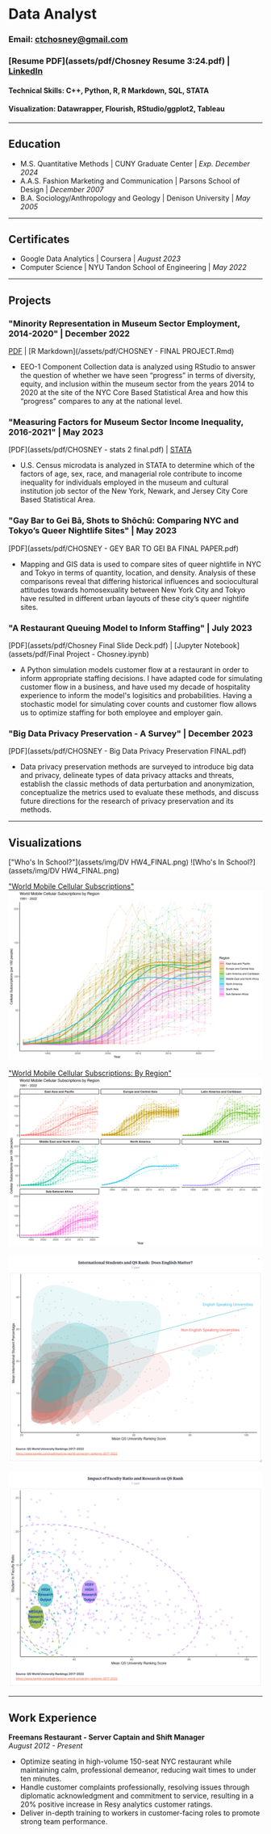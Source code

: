 # Data Analyst
### Email: ctchosney@gmail.com
### [Resume PDF](assets/pdf/Chosney Resume 3:24.pdf) | [LinkedIn](http://www.linkedin.com/in/ctchosney)
#### Technical Skills: C++, Python, R, R Markdown, SQL, STATA
#### Visualization: Datawrapper, Flourish, RStudio/ggplot2, Tableau

---

## Education							       		
- M.S. Quantitative Methods	| CUNY Graduate Center | _Exp. December 2024_
- A.A.S. Fashion Marketing and Communication | Parsons School of Design | _December 2007_
- B.A. Sociology/Anthropology and Geology | Denison University | _May 2005_

---

## Certificates
- Google Data Analytics | Coursera | _August 2023_
- Computer Science | NYU Tandon School of Engineering | _May 2022_

---

## Projects
### "Minority Representation in Museum Sector Employment, 2014-2020" | December 2022
[PDF](/assets/pdf/CHOSNEY---FINAL-PROJECT.pdf) | [R Markdown](/assets/pdf/CHOSNEY - FINAL PROJECT.Rmd)

- EEO-1 Component Collection data is analyzed using RStudio to answer the question of whether we have seen “progress” in terms of diversity, equity, and inclusion within the museum sector from the years 2014 to 2020 at the site of the NYC Core Based Statistical Area and how this “progress” compares to any at the national level.


### "Measuring Factors for Museum Sector Income Inequality, 2016-2021" | May 2023
[PDF](assets/pdf/CHOSNEY - stats 2 final.pdf) | [STATA](assets/pdf/final_do_file.do)

- U.S. Census microdata is analyzed in STATA to determine which of the factors of age, sex, race, and managerial role contribute to income inequality for individuals employed in the museum and cultural institution job sector of the New York, Newark, and Jersey City Core Based Statistical Area.


### "Gay Bar to Gei Bā, Shots to Shōchū: Comparing NYC and Tokyo’s Queer Nightlife Sites" | May 2023
[PDF](assets/pdf/CHOSNEY - GEY BAR TO GEI BA FINAL PAPER.pdf)

- Mapping and GIS data is used to compare sites of queer nightlife in NYC and Tokyo in terms of quantity, location, and density. Analysis of these comparisons reveal that differing historical influences and sociocultural attitudes towards homosexuality between New York City and Tokyo have resulted in different urban layouts of these city’s queer nightlife sites.


### "A Restaurant Queuing Model to Inform Staffing" | July 2023
[PDF](assets/pdf/Chosney Final Slide Deck.pdf) | [Jupyter Notebook](assets/pdf/Final Project - Chosney.ipynb)

- A Python simulation models customer flow at a restaurant in order to inform appropriate staffing decisions. I have adapted code for simulating customer flow in a business, and have used my decade of hospitality experience to inform the model's logisitics and probabilities. Having a stochastic model for simulating cover counts and customer flow allows us to optimize staffing for both employee and employer gain.

### "Big Data Privacy Preservation - A Survey" | December 2023
[PDF](assets/pdf/CHOSNEY - Big Data Privacy Preservation FINAL.pdf)

- Data privacy preservation methods are surveyed to introduce big data and privacy, delineate
types of data privacy attacks and threats, establish the classic methods of data perturbation and anonymization, conceptualize the metrics used to evaluate these methods, and discuss future directions for the research of privacy preservation and its methods.

---

## Visualizations

["Who's In School?"](assets/img/DV HW4_FINAL.png)
![Who's In School?](assets/img/DV HW4_FINAL.png)

["World Mobile Cellular Subscriptions"](assets/img/cell_plot.png)
![V1](assets/img/cell_plot.png)

["World Mobile Cellular Subscriptions: By Region"](assets/img/cell_plot_facet.png)
![V2](assets/img/cell_plot_facet.png)

![V3](assets/img/V3.png)

![V4](assets/img/V4.png)

---

## Work Experience
**Freemans Restaurant - Server Captain and Shift Manager**\
_August 2012 - Present_
- Optimize seating in high-volume 150-seat NYC restaurant while maintaining calm, professional demeanor, reducing wait times to under ten minutes.
- Handle customer complaints professionally, resolving issues through diplomatic acknowledgment and commitment to service, resulting in a 20% positive increase in Resy analytics customer ratings.
- Deliver in-depth training to workers in customer-facing roles to promote strong team performance.
